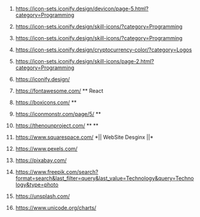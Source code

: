 1. https://icon-sets.iconify.design/devicon/page-5.html?category=Programming

2. https://icon-sets.iconify.design/skill-icons/?category=Programming

3. https://icon-sets.iconify.design/skill-icons/?category=Programming

4. https://icon-sets.iconify.design/cryptocurrency-color/?category=Logos

5. https://icon-sets.iconify.design/skill-icons/page-2.html?category=Programming

6. https://iconify.design/

7. https://fontawesome.com/ \*\* React

8. https://boxicons.com/ \*\*

9. https://iconmonstr.com/page/5/ \*\*

10. https://thenounproject.com/ \*\* \*\*

11. https://www.squarespace.com/ \*|| WebSite Desginx ||\*

12. https://www.pexels.com/

13. https://pixabay.com/

14. https://www.freepik.com/search?format=search&last_filter=query&last_value=Technology&query=Technology&type=photo

15. https://unsplash.com/

16. https://www.unicode.org/charts/
